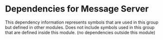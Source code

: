 
# Dependencies for Message Server
This dependency information represents symbols that are used in this group but defined in other modules.  Does not include symbols used in this group that are defined inside this module.
(no dependencies outside this module)
